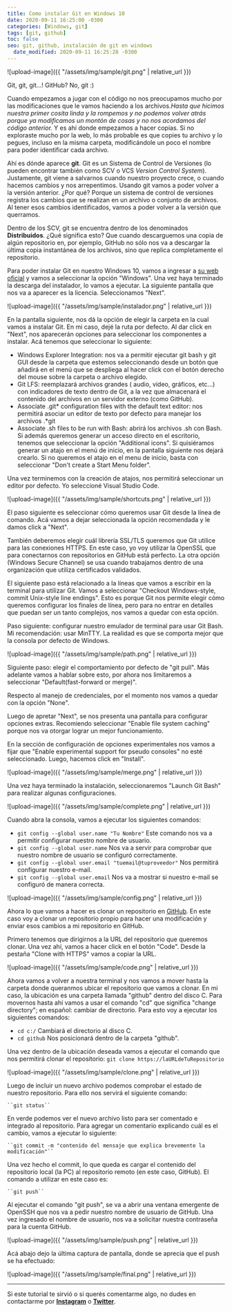 ```yaml
---
title: Como instalar Git en Windows 10
date: 2020-09-11 16:25:00 -0300
categories: [Windows, git]
tags: [git, github]
toc: false
seo: git, github, instalación de git en windows
  date_modified: 2020-09-11 16:25:28 -0300
---
```


![upload-image]({{ "/assets/img/sample/git.png" | relative_url }})

Git, git, git...\! GitHub? No, git :\) 

Cuando empezamos a jugar con el código no nos preocupamos mucho por las modificaciones que le vamos haciendo a los archivos.*Hasta que hicimos nuestra primer cosita linda y la rompemos y no podemos volver atrás porque ya modificamos un montón de cosas y no nos acordamos del código anterior.* Y es ahí donde empezamos a hacer copias. Si no exploraste mucho por la web, lo más probable es que copies tu archivo y lo pegues, incluso en la misma carpeta, modificándole un poco el nombre para poder identificar cada archivo. 

Ahí es dónde aparece **git**. Git es un Sistema de Control de Versiones \(lo pueden encontrar también como SCV o VCS *Version Control System*\). Justamente, git viene a salvarnos cuando nuestro proyecto crece, o cuando hacemos cambios y nos arrepentimos. Usando git vamos a poder volver a la versión anterior. ¿Por qué? Porque un sistema de control de versiones registra los cambios que se realizan en un archivo o conjunto de archivos. Al tener esos cambios identificados, vamos a poder volver a la versión que querramos.  

Dentro de los SCV, git se encuentra dentro de los denominados **Distribuidos**. ¿Qué significa esto? Que cuando descarguemos una copia de algún repositorio en, por ejemplo, GitHub no sólo nos va a descargar la última copia instantánea de los archivos, sino que replica completamente el repositorio. 


Para poder instalar Git en nuestro Windows 10, vamos a ingresar a [su web oficial](https://git-scm.com/download/) y vamos a seleccionar la opción "Windows". Una vez haya terminado la descarga del instalador, lo vamos a ejecutar. La siguiente pantalla que nos va a aparecer es la licencia. Seleccionamos "Next".

![upload-image]({{ "/assets/img/sample/instalador.png" | relative_url }})

En la pantalla siguiente, nos dá la opción de elegir la carpeta en la cual vamos a instalar Git. En mi caso, dejé la ruta por defecto. Al dar click en "Next", nos aparecerán opciones para seleccionar los componentes a instalar. 
Acá tenemos que seleccionar lo siguiente: 
   - Windows Explorer Integration: nos va a permitir ejecutar git bash y git GUI desde la carpeta que estemos seleccionando desde un botón que añadirá en el menú que se despliega al hacer click con el botón derecho del mouse sobre la carpeta o archivo elegido.
   - Git LFS: reemplazará archivos grandes \( audio, video, gráficos, etc...\) con indicadores de texto dentro de Git, a la vez que almacenará el contenido del archivos en un servidor externo \(como GitHub\).
   - Associate .git\* configuration files with the default text editor: nos permitirá asociar un editor de texto por defecto para manejar los archivos .\*git
   - Associate .sh files to be run with Bash: abrirá los archivos .sh con Bash.
Si además queremos generar un acceso directo en el escritorio, tenemos que seleccionar la opción "Additional icons". Si quisiéramos generar un atajo en el menú de inicio, en la pantalla siguiente nos dejará crearlo. Si no queremos el atajo en el menu de inicio, basta con seleccionar "Don't create a Start Menu folder".

Una vez terminemos con la creación de atajos, nos permitirá seleccionar un editor por defecto. Yo seleccioné Visual Studio Code. 

![upload-image]({{ "/assets/img/sample/shortcuts.png" | relative_url }})

El paso siguiente es seleccionar cómo queremos usar Git desde la línea de comando. Acá vamos a dejar seleccionada la opción recomendada y le damos click a "Next".

También deberemos elegir cuál librería SSL/TLS queremos que Git utilice para las conexiones HTTPS. En este caso, yo voy utilizar la OpenSSL que para conectarnos con repositorios en GitHub está perfecto. La otra opción \(Windows Secure Channel\) se usa cuando trabajamos dentro de una organización que utiliza certificados validados. 

El siguiente paso está relacionado a la líneas que vamos a escribir en la terminal para utilizar Git. Vamos a seleccionar "Checkout Windows-style, commit Unix-style line endings". Esto es porque Git nos permite elegir cómo queremos configurar los finales de línea, pero para no entrar en detalles que puedan ser un tanto complejos, nos vamos a quedar con esta opción.

Paso siguiente: configurar nuestro emulador de terminal para usar Git Bash. Mi recomendación: usar MinTTY. La realidad es que se comporta mejor que la consola por defecto de Windows.

![upload-image]({{ "/assets/img/sample/path.png" | relative_url }})

Siguiente paso: elegir el comportamiento por defecto de "git pull". Más adelante vamos a hablar sobre esto, por ahora nos limitaremos a seleccionar "Default\(fast-forward or merge\)".

Respecto al manejo de credenciales, por el momento nos vamos a quedar con la opción "None". 

Luego de apretar "Next", se nos presenta una pantalla para configurar opciones extras. Recomiendo seleccionar "Enable file system caching" porque nos va otorgar lograr un mejor funcionamiento. 

En la sección de configuración de opciones experimentales nos vamos a fijar que "Enable experimental support for pseudo consoles" no esté seleccionado. Luego, hacemos click en "Install".

![upload-image]({{ "/assets/img/sample/merge.png" | relative_url }})

Una vez haya terminado la instalación, seleccionaremos "Launch Git Bash" para realizar algunas configuraciones.

![upload-image]({{ "/assets/img/sample/complete.png" | relative_url }})

Cuando abra la consola, vamos a ejecutar los siguientes comandos: 

   - ``git config --global user.name "Tu Nombre"`` Este comando nos va a permitir configurar nuestro nombre de usuario. 
   - ``git config --global user.name`` Nos va a servir para comprobar que nuestro nombre de usuario se configuró correctamente. 
   - ``git config --global user.email "tuemail@tuproveedor"`` Nos permitirá configurar nuestro e-mail.
   - ``git config --global user.email`` Nos va a mostrar si nuestro e-mail se configuró de manera correcta.

![upload-image]({{ "/assets/img/sample/config.png" | relative_url }})

Ahora lo que vamos a hacer es clonar un repositorio en [GitHub](https://github.com/). En este caso voy a clonar un repositorio propio para hacer una modificación y enviar esos cambios a mi repositorio en GitHub. 

Primero tenemos que dirigirnos a la URL del repositorio que queremos clonar. Una vez ahí, vamos a hacer click en el botón "Code". Desde la pestaña "Clone with HTTPS" vamos a copiar la URL.

![upload-image]({{ "/assets/img/sample/code.png" | relative_url }})

Ahora vamos a volver a nuestra terminal y nos vamos a mover hasta la carpeta donde queranmos ubicar el repositorio que vamos a clonar. En mi caso, la ubicación es una carpeta llamada "github" dentro del disco C. Para movernos hasta ahí vamos a usar el comando "cd" que significa "change directory"; en español: cambiar de directorio. Para esto voy a ejecutar los siguientes comandos: 

   - ``cd c:/`` Cambiará el directorio al disco C.
   - ``cd github`` Nos posicionará dentro de la carpeta "github".

Una vez dentro de la ubicación deseada vamos a ejecutar el comando que nos permitirá clonar el repositorio:
    ``git clone https://laURLdeTuRepositorio``

![upload-image]({{ "/assets/img/sample/clone.png" | relative_url }}) 

Luego de incluir un nuevo archivo podemos comprobar el estado de nuestro repositorio. Para ello nos servirá el siguiente comando: 
  
    ``git status``

En verde podemos ver el nuevo archivo listo para ser comentado e integrado al repositorio. Para agregar un comentario explicando cuál es el cambio, vamos a ejecutar lo siguiente: 

    ``git commit -m "contenido del mensaje que explica brevemente la modificación"``

Una vez hecho el commit, lo que queda es cargar el contenido del repositorio local \(la PC\) al repositorio remoto \(en este caso, GitHub\). El comando a utilizar en este caso es: 

    ``git push`` 

Al ejecutar el comando "git push", se va a abrir una ventana emergente de OpenSSH que nos va a pedir nuestro nombre de usuario de GitHub. Una vez ingresado el nombre de usuario, nos va a solicitar nuestra contraseña para la cuenta GitHub.         

![upload-image]({{ "/assets/img/sample/push.png" | relative_url }}) 

Acá abajo dejo la última captura de pantalla, donde se aprecia que el push se ha efectuado: 

![upload-image]({{ "/assets/img/sample/final.png" | relative_url }}) 

---
Si este tutorial te sirvió o si querés comentarme algo, no dudes en contactarme por [**Instagram**](https://www.instagram.com/kiky.tech/) o [**Twitter**](https://www.twitter.com/kikytech/).

